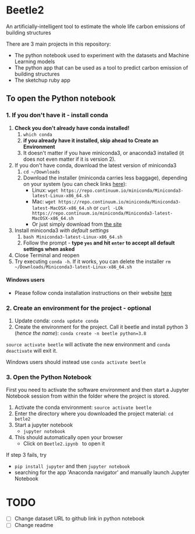 # Beetle2
An artificially-intelligent tool to estimate the whole life carbon emissions of building structures

There are 3 main projects in this repository:
- The python notebook used to experiment with the datasets and Machine Learning models
- The python app that can be used as a tool to predict carbon emission of building structures
- The sketchup ruby app

## To open the Python notebook

### 1. If you don't have it - install conda
1. **Check you don't already have conda installed!**
    1. `which conda`
    1. **if you already have it installed, skip ahead to Create an Environment**
    1. It doesn't matter if you have miniconda3, or anaconda3 installed (it does not even matter if it is version 2).
1. If you don't have conda, download the latest version of miniconda3
    1. `cd ~/Downloads`
    1. Download the installer (miniconda carries less baggage), depending on your system (you can check links [here](https://conda.io/miniconda.html)):
        * Linux: `wget https://repo.continuum.io/miniconda/Miniconda3-latest-Linux-x86_64.sh`
        * Mac: `wget https://repo.continuum.io/miniconda/Miniconda3-latest-MacOSX-x86_64.sh` or ```curl -LOk https://repo.continuum.io/miniconda/Miniconda3-latest-MacOSX-x86_64.sh```
        * Or just simply download from [the site](https://conda.io/miniconda.html)
1. Install miniconda3 *with default settings*
    1. `bash Miniconda3-latest-Linux-x86_64.sh`
    1. Follow the prompt - **type `yes` and hit `enter` to accept all default
    settings when asked**
1. Close Terminal and reopen
1. Try executing `conda -h`. If it works, you can delete the installer ```rm ~/Downloads/Miniconda3-latest-Linux-x86_64.sh```

#### Windows users
* Please follow conda installation instructions on their
website [here](https://docs.conda.io/projects/conda/en/latest/user-guide/install/windows.html)


### 2. Create an environment for the project - optional
1. Update conda: `conda update conda`
1. Create the environment for the project. Call it beetle and install python 3 (*hence the name*):
```conda create -n beetle python=3.8 ```

 `source activate beetle` will activate the new environment and `conda deactivate` will exit it.

 Windows users should instead use `conda activate beetle`

### 3. Open the Python Notebook
First you need to activate the software environment and then
start a Jupyter Notebook session from within the folder where the project is
stored.

1. Activate the conda environment: `source activate beetle`
2. Enter the directory where you downloaded the project material:
`cd betle2`
3. Start a jupyter notebook
    * `jupyter notebook`
4. This should automatically open your browser
    * Click on `Beetle2.ipynb ` to open it

If step 3 fails, try
- `pip install jupyter` and then `jupyter notebook`
- searching for the app 'Anaconda navigator' and manually launch Jupyter Notebook


# TODO
- [ ] Change dataset URL to github link in python notebook
- [ ] Change readme
